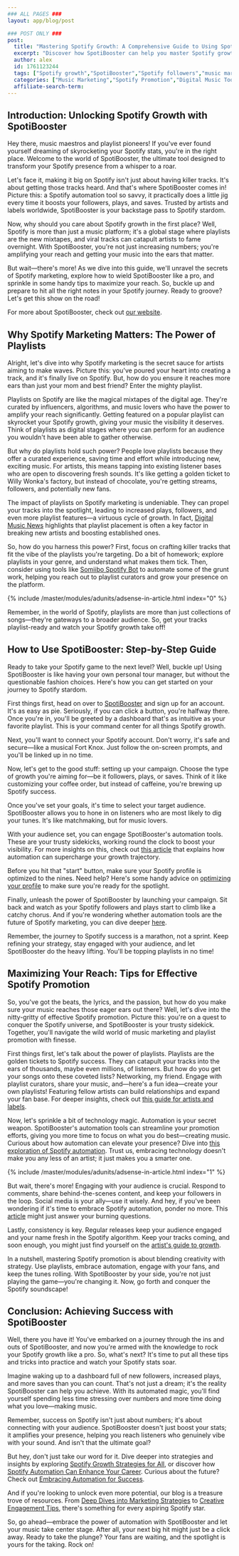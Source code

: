 ```yaml
---
### ALL PAGES ###
layout: app/blog/post

### POST ONLY ###
post:
  title: "Mastering Spotify Growth: A Comprehensive Guide to Using SpotiBooster"
  excerpt: "Discover how SpotiBooster can help you master Spotify growth, boosting your followers, plays, and saves with expert tips and strategies."
  author: alex
  id: 1761123244
  tags: ["Spotify growth","SpotiBooster","Spotify followers","music marketing","playlist promotion"]
  categories: ["Music Marketing","Spotify Promotion","Digital Music Tools"]
  affiliate-search-term: 
---
```


## Introduction: Unlocking Spotify Growth with SpotiBooster

Hey there, music maestros and playlist pioneers! If you've ever found yourself dreaming of skyrocketing your Spotify stats, you're in the right place. Welcome to the world of SpotiBooster, the ultimate tool designed to transform your Spotify presence from a whisper to a roar.

Let's face it, making it big on Spotify isn't just about having killer tracks. It's about getting those tracks heard. And that's where SpotiBooster comes in! Picture this: a Spotify automation tool so savvy, it practically does a little jig every time it boosts your followers, plays, and saves. Trusted by artists and labels worldwide, SpotiBooster is your backstage pass to Spotify stardom.

Now, why should you care about Spotify growth in the first place? Well, Spotify is more than just a music platform; it's a global stage where playlists are the new mixtapes, and viral tracks can catapult artists to fame overnight. With SpotiBooster, you're not just increasing numbers; you're amplifying your reach and getting your music into the ears that matter.

But wait—there's more! As we dive into this guide, we'll unravel the secrets of Spotify marketing, explore how to wield SpotiBooster like a pro, and sprinkle in some handy tips to maximize your reach. So, buckle up and prepare to hit all the right notes in your Spotify journey. Ready to groove? Let's get this show on the road! 

For more about SpotiBooster, check out [our website](https://spotibooster.com).

## Why Spotify Marketing Matters: The Power of Playlists

Alright, let's dive into why Spotify marketing is the secret sauce for artists aiming to make waves. Picture this: you've poured your heart into creating a track, and it's finally live on Spotify. But, how do you ensure it reaches more ears than just your mom and best friend? Enter the mighty playlist.

Playlists on Spotify are like the magical mixtapes of the digital age. They're curated by influencers, algorithms, and music lovers who have the power to amplify your reach significantly. Getting featured on a popular playlist can skyrocket your Spotify growth, giving your music the visibility it deserves. Think of playlists as digital stages where you can perform for an audience you wouldn't have been able to gather otherwise.

But why do playlists hold such power? People love playlists because they offer a curated experience, saving time and effort while introducing new, exciting music. For artists, this means tapping into existing listener bases who are open to discovering fresh sounds. It's like getting a golden ticket to Willy Wonka's factory, but instead of chocolate, you're getting streams, followers, and potentially new fans.

The impact of playlists on Spotify marketing is undeniable. They can propel your tracks into the spotlight, leading to increased plays, followers, and even more playlist features—a virtuous cycle of growth. In fact, [Digital Music News](https://www.digitalmusicnews.com/) highlights that playlist placement is often a key factor in breaking new artists and boosting established ones.

So, how do you harness this power? First, focus on crafting killer tracks that fit the vibe of the playlists you're targeting. Do a bit of homework; explore playlists in your genre, and understand what makes them tick. Then, consider using tools like [Somiibo Spotify Bot](https://somiibo.com/platforms/spotify-bot) to automate some of the grunt work, helping you reach out to playlist curators and grow your presence on the platform.

{% include /master/modules/adunits/adsense-in-article.html index="0" %}

Remember, in the world of Spotify, playlists are more than just collections of songs—they're gateways to a broader audience. So, get your tracks playlist-ready and watch your Spotify growth take off!

## How to Use SpotiBooster: Step-by-Step Guide

Ready to take your Spotify game to the next level? Well, buckle up! Using SpotiBooster is like having your own personal tour manager, but without the questionable fashion choices. Here's how you can get started on your journey to Spotify stardom.

First things first, head on over to [SpotiBooster](https://spotibooster.com) and sign up for an account. It's as easy as pie. Seriously, if you can click a button, you're halfway there. Once you're in, you'll be greeted by a dashboard that's as intuitive as your favorite playlist. This is your command center for all things Spotify growth.

Next, you'll want to connect your Spotify account. Don't worry, it's safe and secure—like a musical Fort Knox. Just follow the on-screen prompts, and you'll be linked up in no time.

Now, let's get to the good stuff: setting up your campaign. Choose the type of growth you're aiming for—be it followers, plays, or saves. Think of it like customizing your coffee order, but instead of caffeine, you're brewing up Spotify success. 

Once you've set your goals, it's time to select your target audience. SpotiBooster allows you to hone in on listeners who are most likely to dig your tunes. It's like matchmaking, but for music lovers.

With your audience set, you can engage SpotiBooster's automation tools. These are your trusty sidekicks, working round the clock to boost your visibility. For more insights on this, check out [this article](https://spotibooster.com/blog/can-automation-tools-transform-your-spotify-growth-trajectory) that explains how automation can supercharge your growth trajectory.

Before you hit that "start" button, make sure your Spotify profile is optimized to the nines. Need help? Here's some handy advice on [optimizing your profile](https://spotibooster.com/blog/effortless-spotify-success-how-to-optimize-your-profile) to make sure you're ready for the spotlight.

Finally, unleash the power of SpotiBooster by launching your campaign. Sit back and watch as your Spotify followers and plays start to climb like a catchy chorus. And if you're wondering whether automation tools are the future of Spotify marketing, you can dive deeper [here](https://spotibooster.com/blog/are-automation-tools-the-future-of-spotify-marketing).

Remember, the journey to Spotify success is a marathon, not a sprint. Keep refining your strategy, stay engaged with your audience, and let SpotiBooster do the heavy lifting. You'll be topping playlists in no time!

## Maximizing Your Reach: Tips for Effective Spotify Promotion

So, you've got the beats, the lyrics, and the passion, but how do you make sure your music reaches those eager ears out there? Well, let's dive into the nitty-gritty of effective Spotify promotion. Picture this: you're on a quest to conquer the Spotify universe, and SpotiBooster is your trusty sidekick. Together, you'll navigate the wild world of music marketing and playlist promotion with finesse.

First things first, let's talk about the power of playlists. Playlists are the golden tickets to Spotify success. They can catapult your tracks into the ears of thousands, maybe even millions, of listeners. But how do you get your songs onto these coveted lists? Networking, my friend. Engage with playlist curators, share your music, and—here's a fun idea—create your own playlists! Featuring fellow artists can build relationships and expand your fan base. For deeper insights, check out [this guide for artists and labels](https://spotibooster.com/blog/the-essentials-of-spotify-marketing-a-guide-for-artists-and-labels).

Now, let's sprinkle a bit of technology magic. Automation is your secret weapon. SpotiBooster's automation tools can streamline your promotion efforts, giving you more time to focus on what you do best—creating music. Curious about how automation can elevate your presence? Dive into [this exploration of Spotify automation](https://spotibooster.com/blog/how-can-spotibooster-elevate-your-spotify-presence). Trust us, embracing technology doesn't make you any less of an artist; it just makes you a smarter one.

{% include /master/modules/adunits/adsense-in-article.html index="1" %}

But wait, there's more! Engaging with your audience is crucial. Respond to comments, share behind-the-scenes content, and keep your followers in the loop. Social media is your ally—use it wisely. And hey, if you've been wondering if it's time to embrace Spotify automation, ponder no more. This [article](https://spotibooster.com/blog/is-it-time-to-embrace-spotify-automation-for-your-music-career) might just answer your burning questions.

Lastly, consistency is key. Regular releases keep your audience engaged and your name fresh in the Spotify algorithm. Keep your tracks coming, and soon enough, you might just find yourself on the [artist's guide to growth](https://spotibooster.com/blog/unlocking-spotify-success-an-artist-s-guide-to-growth).

In a nutshell, mastering Spotify promotion is about blending creativity with strategy. Use playlists, embrace automation, engage with your fans, and keep the tunes rolling. With SpotiBooster by your side, you're not just playing the game—you're changing it. Now, go forth and conquer the Spotify soundscape!

## Conclusion: Achieving Success with SpotiBooster

Well, there you have it! You've embarked on a journey through the ins and outs of SpotiBooster, and now you're armed with the knowledge to rock your Spotify growth like a pro. So, what's next? It's time to put all these tips and tricks into practice and watch your Spotify stats soar.

Imagine waking up to a dashboard full of new followers, increased plays, and more saves than you can count. That's not just a dream; it's the reality SpotiBooster can help you achieve. With its automated magic, you'll find yourself spending less time stressing over numbers and more time doing what you love—making music.

Remember, success on Spotify isn't just about numbers; it's about connecting with your audience. SpotiBooster doesn't just boost your stats; it amplifies your presence, helping you reach listeners who genuinely vibe with your sound. And isn't that the ultimate goal?

But hey, don't just take our word for it. Dive deeper into strategies and insights by exploring [Spotify Growth Strategies for All](https://spotibooster.com/blog/from-independents-to-icons-spotify-growth-strategies-for-all), or discover how [Spotify Automation Can Enhance Your Career](https://spotibooster.com/blog/how-can-spotify-automation-enhance-your-music-career). Curious about the future? Check out [Embracing Automation for Success](https://spotibooster.com/blog/the-future-of-spotify-growth-embracing-automation-for-success).

And if you're looking to unlock even more potential, our blog is a treasure trove of resources. From [Deep Dives into Marketing Strategies](https://spotibooster.com/blog/unlocking-your-spotify-potential-a-deep-dive-into-marketing-strategies) to [Creative Engagement Tips](https://spotibooster.com/blog/creative-strategies-for-boosting-your-spotify-engagement), there's something for every aspiring Spotify star.

So, go ahead—embrace the power of automation with SpotiBooster and let your music take center stage. After all, your next big hit might just be a click away. Ready to take the plunge? Your fans are waiting, and the spotlight is yours for the taking. Rock on!
